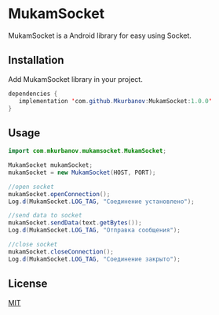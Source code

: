 # MukamSocket 

MukamSocket is a Android library for easy using Socket.

## Installation

Add MukamSocket library in your project.

```java
dependencies {
   implementation 'com.github.Mkurbanov:MukamSocket:1.0.0'
}
```

## Usage

```java
import com.mkurbanov.mukamsocket.MukamSocket;

MukamSocket mukamSocket;
mukamSocket = new MukamSocket(HOST, PORT);

//open socket
mukamSocket.openConnection();
Log.d(MukamSocket.LOG_TAG, "Соединение установлено");

//send data to socket
mukamSocket.sendData(text.getBytes());
Log.d(MukamSocket.LOG_TAG, "Отправка сообщения");

//close socket
mukamSocket.closeConnection();
Log.d(MukamSocket.LOG_TAG, "Соединение закрыто");
```

## License
[MIT](https://choosealicense.com/licenses/mit/)

